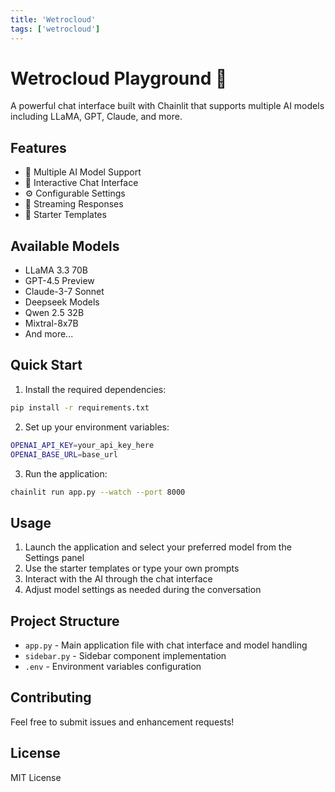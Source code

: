 ```yaml
---
title: 'Wetrocloud'
tags: ['wetrocloud']
---
```


# Wetrocloud Playground 🚀

A powerful chat interface built with Chainlit that supports multiple AI models including LLaMA, GPT, Claude, and more.

## Features

- 🤖 Multiple AI Model Support
- 🎯 Interactive Chat Interface
- ⚙️ Configurable Settings
- 💬 Streaming Responses
- 🎨 Starter Templates

## Available Models

- LLaMA 3.3 70B
- GPT-4.5 Preview
- Claude-3-7 Sonnet
- Deepseek Models
- Qwen 2.5 32B
- Mixtral-8x7B
- And more...

## Quick Start

1. Install the required dependencies:
```bash
pip install -r requirements.txt
```

2. Set up your environment variables:
```bash
OPENAI_API_KEY=your_api_key_here
OPENAI_BASE_URL=base_url
```

3. Run the application:
```bash
chainlit run app.py --watch --port 8000
```

## Usage

1. Launch the application and select your preferred model from the Settings panel
2. Use the starter templates or type your own prompts
3. Interact with the AI through the chat interface
4. Adjust model settings as needed during the conversation

## Project Structure

- `app.py` - Main application file with chat interface and model handling
- `sidebar.py` - Sidebar component implementation
- `.env` - Environment variables configuration

## Contributing

Feel free to submit issues and enhancement requests!

## License

MIT License